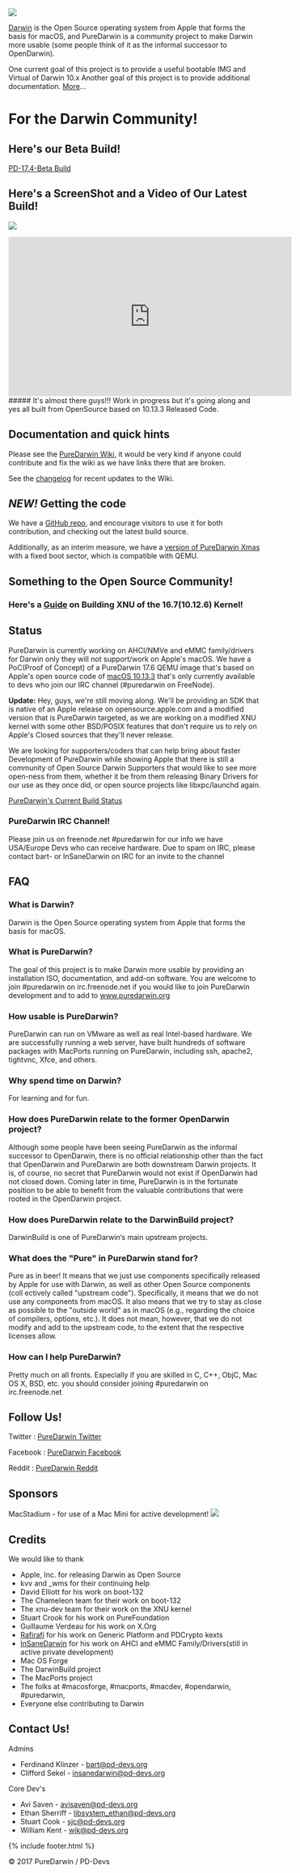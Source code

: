 ![](/puredarwin.png)

[Darwin](http://en.wikipedia.org/wiki/Darwin_%28operating_system%29) is the Open Source operating system from Apple that forms the basis for macOS, and PureDarwin is a community project to make Darwin more usable (some people think of it as the informal successor to OpenDarwin).

One current goal of this project is to provide a useful bootable IMG and Virtual of Darwin 10.x
Another goal of this project is to provide additional documentation. [More](https://github.com/PureDarwin/PureDarwin/wiki/About)...

# For the Darwin Community!

## Here's our Beta Build!

[PD-17.4-Beta Build](https://github.com/PureDarwin/PD-17.4-Beta)

## Here's a ScreenShot and a Video of Our Latest Build!
![](Screenshots/Screenshot-2018-03-02.png)
<iframe width="560" height="315" src="https://www.youtube.com/embed/oCYpCOq0RJg?rel=0&amp;start=30" frameborder="0" allow="autoplay; encrypted-media" allowfullscreen></iframe>
##### It's almost there guys!!! Work in progress but it's going along and yes all built from OpenSource based on 10.13.3 Released Code.

Documentation and quick hints
-----------------------------
Please see the [PureDarwin Wiki](https://github.com/PureDarwin/PureDarwin/wiki/), it would be very kind if anyone could contribute and fix the wiki as we have links there that are broken.

See the [changelog](https://github.com/PureDarwin/PureDarwin/wiki/_history) for recent updates to the Wiki.

*NEW!* Getting the code
-------------------------
We have a [GitHub repo](https://github.com/PureDarwin/), and encourage visitors to use it for both contribution, and checking out the latest build source. 

Additionally, as an interim measure, we have a [version of PureDarwin Xmas](https://github.com/PureDarwin/LegacyDownloads/releases/download/PDXMASNBE01/NewBootEnvironment-XMas-1.7z) with a fixed boot sector, which is compatible with QEMU.

## **Something to the Open Source Community!**

### **Here's a [Guide](https://github.com/PureDarwin/Building-XNU-16.7-Kernel-Guide/) on Building XNU of the 16.7(10.12.6) Kernel!** 

Status
------

PureDarwin is currently working on AHCI/NMVe and eMMC family/drivers for Darwin only they will not support/work on Apple's macOS. We have a PoC(Proof of Concept) of a PureDarwin 17.6 QEMU image that's based on Apple's open source code of [macOS 10.13.3](https://opensource.apple.com/release/macos-10133.html) that's only currently available to devs who join our IRC channel (#puredarwin on FreeNode). 

**Update:** Hey, guys, we're still moving along. We'll be providing an SDK that is native of an Apple release on opensource.apple.com and a modified version that is PureDarwin targeted, as we are working on a modified XNU kernel with some other BSD/POSIX features that don't require us to rely on Apple's Closed sources that they'll never release.

We are looking for supporters/coders that can help bring about faster Development of PureDarwin while showing Apple that there is still a community of Open Source Darwin Supporters that would like to see more open-ness from them, whether it be from them releasing Binary Drivers for our use as they once did, or open source projects like libxpc/launchd again.

[PureDarwin's Current Build Status](Status.md)

### PureDarwin IRC Channel!
Please join us on freenode.net #puredarwin for our info we have USA/Europe Devs who can receive hardware.
Due to spam on IRC, please contact bart- or InSaneDarwin on IRC for an invite to the channel

FAQ
-------

### What is Darwin?

Darwin is the Open Source operating
system from Apple that forms the
basis for macOS.

### What is PureDarwin?

The goal of this project is to make
Darwin more usable by providing an
installation ISO, documentation, and
add-on software. You are welcome to
join #puredarwin on irc.freenode.net
if you would like to join PureDarwin
development and to add to
www.puredarwin.org

### How usable is PureDarwin?

PureDarwin can run on VMware as well
as real Intel-based hardware. We are
successfully running a web server, have
built hundreds of software packages
with MacPorts running on PureDarwin,
including ssh, apache2, tightvnc, Xfce,
and others.

### Why spend time on Darwin?

For learning and for fun.

### How does PureDarwin relate to the former OpenDarwin project?

Although some people have been
seeing PureDarwin as the informal
successor to OpenDarwin, there is no
official relationship other than the fact
that OpenDarwin and PureDarwin are
both downstream Darwin projects.
It is, of course, no secret that PureDarwin
would not exist if OpenDarwin had not
closed down. Coming later in time,
PureDarwin is in the fortunate position
to be able to benefit from the valuable
contributions that were rooted in the
OpenDarwin project.

### How does PureDarwin relate to the DarwinBuild project?

DarwinBuild is one of PureDarwin‘s
main upstream projects.

### What does the "Pure" in PureDarwin stand for?

Pure as in beer! It means that we just use components specifically released
by Apple for use with Darwin, as well as other Open Source components (coll
ectively called "upstream code"). Specifically, it means that we do not
use any components from macOS. It also means that we try to stay as close
as possible to the "outside world" as in macOS (e.g., regarding the choice
of compilers, options, etc.). It does not
mean, however, that we do not modify
and add to the upstream code, to
the extent that the respective licenses
allow.

### How can I help PureDarwin?

Pretty much on all fronts. Especially if
you are skilled in C, C++, ObjC, Mac OS
X, BSD, etc. you should consider joining
#puredarwin on irc.freenode.net

Follow Us!
-------
Twitter : [PureDarwin Twitter](https://www.twitter.com/puredarwin)

Facebook : [PureDarwin Facebook](https://www.facebook.com/groups/puredarwin/)

Reddit : [PureDarwin Reddit](https://www.reddit.com/r/PureDarwin/)


Sponsors
-------
MacStadium - for use of a Mac Mini for active development!
![](https://uploads-ssl.webflow.com/5ac3c046c82724970fc60918/5c019d917bba312af7553b49_MacStadium-developerlogo.png)

Credits
-------

We would like to thank
-   Apple, Inc. for releasing Darwin as Open Source 
-   kvv and _wms for their continuing help
-   David Elliott for his work on boot-132
-   The Chameleon team for their work on boot-132
-   The xnu-dev team for their work on the XNU kernel
-   Stuart Crook for his work on PureFoundation
-   Guillaume Verdeau for his work on X.Org
-   [Rafirafi](https://github.com/rafirafi) for his work on Generic Platform and PDCrypto kexts
-   [InSaneDarwin](https://github.com/csekel/) for his work on AHCI and eMMC Family/Drivers(still in active private development)
-   Mac OS Forge 
-   The DarwinBuild project 
-   The MacPorts project
-   The folks at #macosforge, #macports, #macdev, #opendarwin, #puredarwin, 
-   Everyone else contributing to Darwin 

Contact Us! 
-------
Admins
-  Ferdinand Klinzer - bart@pd-devs.org
-  Clifford Sekel - insanedarwin@pd-devs.org

Core Dev's

-  Avi Saven - avisaven@pd-devs.org
-  Ethan Sherriff - libsystem_ethan@pd-devs.org
-  Stuart Cook - sjc@pd-devs.org
-  William Kent - wjk@pd-devs.org

{% include footer.html %}

© 2017 PureDarwin / PD-Devs
